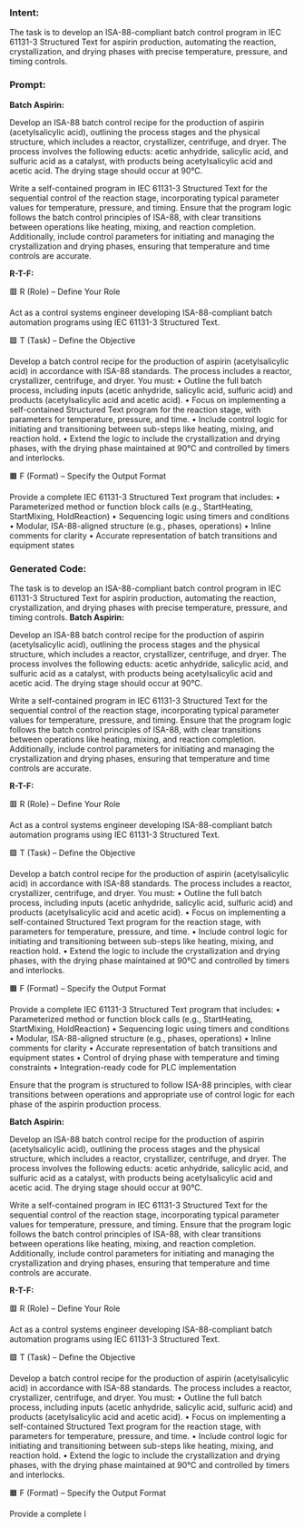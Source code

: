 ### Intent:
The task is to develop an ISA-88-compliant batch control program in IEC 61131-3 Structured Text for aspirin production, automating the reaction, crystallization, and drying phases with precise temperature, pressure, and timing controls.

### Prompt:
**Batch Aspirin:**

Develop an ISA-88 batch control recipe for the production of aspirin (acetylsalicylic acid), outlining the process stages and the physical structure, which includes a reactor, crystallizer, centrifuge, and dryer. The process involves the following educts: acetic anhydride, salicylic acid, and sulfuric acid as a catalyst, with products being acetylsalicylic acid and acetic acid. The drying stage should occur at 90°C.

Write a self-contained program in IEC 61131-3 Structured Text for the sequential control of the reaction stage, incorporating typical parameter values for temperature, pressure, and timing. Ensure that the program logic follows the batch control principles of ISA-88, with clear transitions between operations like heating, mixing, and reaction completion. Additionally, include control parameters for initiating and managing the crystallization and drying phases, ensuring that temperature and time controls are accurate.

**R-T-F:**

🟥 R (Role) – Define Your Role

Act as a control systems engineer developing ISA-88-compliant batch automation programs using IEC 61131-3 Structured Text.

🟩 T (Task) – Define the Objective

Develop a batch control recipe for the production of aspirin (acetylsalicylic acid) in accordance with ISA-88 standards. The process includes a reactor, crystallizer, centrifuge, and dryer. You must:
	•	Outline the full batch process, including inputs (acetic anhydride, salicylic acid, sulfuric acid) and products (acetylsalicylic acid and acetic acid).
	•	Focus on implementing a self-contained Structured Text program for the reaction stage, with parameters for temperature, pressure, and time.
	•	Include control logic for initiating and transitioning between sub-steps like heating, mixing, and reaction hold.
	•	Extend the logic to include the crystallization and drying phases, with the drying phase maintained at 90°C and controlled by timers and interlocks.

🟧 F (Format) – Specify the Output Format

Provide a complete IEC 61131-3 Structured Text program that includes:
	•	Parameterized method or function block calls (e.g., StartHeating, StartMixing, HoldReaction)
	•	Sequencing logic using timers and conditions
	•	Modular, ISA-88-aligned structure (e.g., phases, operations)
	•	Inline comments for clarity
	•	Accurate representation of batch transitions and equipment states

### Generated Code:
The task is to develop an ISA-88-compliant batch control program in IEC 61131-3 Structured Text for aspirin production, automating the reaction, crystallization, and drying phases with precise temperature, pressure, and timing controls.
**Batch Aspirin:**

Develop an ISA-88 batch control recipe for the production of aspirin (acetylsalicylic acid), outlining the process stages and the physical structure, which includes a reactor, crystallizer, centrifuge, and dryer. The process involves the following educts: acetic anhydride, salicylic acid, and sulfuric acid as a catalyst, with products being acetylsalicylic acid and acetic acid. The drying stage should occur at 90°C.

Write a self-contained program in IEC 61131-3 Structured Text for the sequential control of the reaction stage, incorporating typical parameter values for temperature, pressure, and timing. Ensure that the program logic follows the batch control principles of ISA-88, with clear transitions between operations like heating, mixing, and reaction completion. Additionally, include control parameters for initiating and managing the crystallization and drying phases, ensuring that temperature and time controls are accurate.

**R-T-F:**

🟥 R (Role) – Define Your Role

Act as a control systems engineer developing ISA-88-compliant batch automation programs using IEC 61131-3 Structured Text.

🟩 T (Task) – Define the Objective

Develop a batch control recipe for the production of aspirin (acetylsalicylic acid) in accordance with ISA-88 standards. The process includes a reactor, crystallizer, centrifuge, and dryer. You must:
	•	Outline the full batch process, including inputs (acetic anhydride, salicylic acid, sulfuric acid) and products (acetylsalicylic acid and acetic acid).
	•	Focus on implementing a self-contained Structured Text program for the reaction stage, with parameters for temperature, pressure, and time.
	•	Include control logic for initiating and transitioning between sub-steps like heating, mixing, and reaction hold.
	•	Extend the logic to include the crystallization and drying phases, with the drying phase maintained at 90°C and controlled by timers and interlocks.

🟧 F (Format) – Specify the Output Format

Provide a complete IEC 61131-3 Structured Text program that includes:
	•	Parameterized method or function block calls (e.g., StartHeating, StartMixing, HoldReaction)
	•	Sequencing logic using timers and conditions
	•	Modular, ISA-88-aligned structure (e.g., phases, operations)
	•	Inline comments for clarity
	•	Accurate representation of batch transitions and equipment states
	•	Control of drying phase with temperature and timing constraints
	•	Integration-ready code for PLC implementation

Ensure that the program is structured to follow ISA-88 principles, with clear transitions between operations and appropriate use of control logic for each phase of the aspirin production process.

**Batch Aspirin:**

Develop an ISA-88 batch control recipe for the production of aspirin (acetylsalicylic acid), outlining the process stages and the physical structure, which includes a reactor, crystallizer, centrifuge, and dryer. The process involves the following educts: acetic anhydride, salicylic acid, and sulfuric acid as a catalyst, with products being acetylsalicylic acid and acetic acid. The drying stage should occur at 90°C.

Write a self-contained program in IEC 61131-3 Structured Text for the sequential control of the reaction stage, incorporating typical parameter values for temperature, pressure, and timing. Ensure that the program logic follows the batch control principles of ISA-88, with clear transitions between operations like heating, mixing, and reaction completion. Additionally, include control parameters for initiating and managing the crystallization and drying phases, ensuring that temperature and time controls are accurate.

**R-T-F:**

🟥 R (Role) – Define Your Role

Act as a control systems engineer developing ISA-88-compliant batch automation programs using IEC 61131-3 Structured Text.

🟩 T (Task) – Define the Objective

Develop a batch control recipe for the production of aspirin (acetylsalicylic acid) in accordance with ISA-88 standards. The process includes a reactor, crystallizer, centrifuge, and dryer. You must:
	•	Outline the full batch process, including inputs (acetic anhydride, salicylic acid, sulfuric acid) and products (acetylsalicylic acid and acetic acid).
	•	Focus on implementing a self-contained Structured Text program for the reaction stage, with parameters for temperature, pressure, and time.
	•	Include control logic for initiating and transitioning between sub-steps like heating, mixing, and reaction hold.
	•	Extend the logic to include the crystallization and drying phases, with the drying phase maintained at 90°C and controlled by timers and interlocks.

🟧 F (Format) – Specify the Output Format

Provide a complete I
